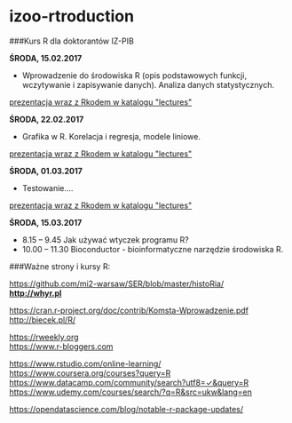 # izoo-rtroduction
###Kurs R dla doktorantów IZ-PIB

**ŚRODA, 15.02.2017**
- Wprowadzenie do środowiska R (opis podstawowych funkcji, wczytywanie i zapisywanie danych). Analiza danych statystycznych.

[prezentacja wraz z Rkodem w katalogu "lectures"](https://cdn.rawgit.com/kzukowski/izoo-rtroduction/e9b8aa77/lectures/one.html)

**ŚRODA, 22.02.2017**
- Grafika w R. Korelacja i regresja, modele liniowe.

[prezentacja wraz z Rkodem w katalogu "lectures"](https://cdn.rawgit.com/kzukowski/izoo-rtroduction/e9b8aa77/lectures/two.html)

**ŚRODA, 01.03.2017**
- Testowanie....

[prezentacja wraz z Rkodem w katalogu "lectures"](https://cdn.rawgit.com/kzukowski/izoo-rtroduction/e9b8aa77/lectures/three.html)

**ŚRODA, 15.03.2017**
- 8.15 – 9.45	Jak używać wtyczek programu R?
- 10.00 – 11.30	Bioconductor - bioinformatyczne narzędzie środowiska R.

###Ważne strony i kursy R:

https://github.com/mi2-warsaw/SER/blob/master/histoRia/ <br />
**http://whyr.pl** <br />

https://cran.r-project.org/doc/contrib/Komsta-Wprowadzenie.pdf <br />
http://biecek.pl/R/ <br />

https://rweekly.org <br />
https://www.r-bloggers.com <br />

https://www.rstudio.com/online-learning/ <br />
https://www.coursera.org/courses?query=R <br />
https://www.datacamp.com/community/search?utf8=✓&query=R <br />
https://www.udemy.com/courses/search/?q=R&src=ukw&lang=en <br />

https://opendatascience.com/blog/notable-r-package-updates/ <br />



